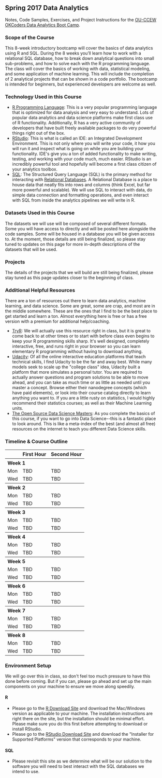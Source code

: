 ## Spring 2017 Data Analytics
Notes, Code Samples, Exercises, and Project Instructions for the [OU-CCEW OKCoders Data Analytics Boot Camp](http://okcoders.com/uncategorized/data-analytics-bootcamp-announced-for-spring-2018-in-okc/).


### Scope of the Course
This 8-week introductory bootcamp will cover the basics of data analytics using R and SQL. During the 8 weeks you’ll learn how to work with a relational SQL database, how to break down analytical questions into small sub-problems, and how to solve each with the R programming language. The class will cover the basics of working with data, statistical modeling, and some application of machine learning. This will include the completion of 2 analytical projects that can be shown in a code portfolio. The bootcamp is intended for beginners, but experienced developers are welcome as well.


### Technology Used in this Course
+ [R Programming Language](https://www.r-project.org/about.html): This is a very popular programming language that is optimized for data analysis and very easy to understand. Lots of popular data analytics and data science platforms make first class use of R functionality. Additionally, R has a very active community of developers that have built freely available packages to do very powerful things right out of the box.
+ [RStudio](https://www.rstudio.com/products/RStudio/): This is what is called an IDE: an Integrated Development Environment. This is not only where you will write your code, it how you will run it and inspect what is going on while you are building your functionality. IDE's give you a ton of added functionality to make writing, testing, and working with your code much, much easier. RStudio is an incredibly powerful tool and hopefully will become a first class citizen of your analytics toolbox.
+ [SQL](https://en.wikipedia.org/wiki/SQL): The Structured Query Language (SQL) is the primary method for interacting with [Relational Databases](https://en.wikipedia.org/wiki/Relational_database). A Relational Database is a place to house data that neatly fits into rows and columns (think Excel, but far more powerful and scalable). We will use SQL to interact with data, do simple data connection and formatting operations, and even interact with SQL from inside the analytics pipelines we will write in R.


### Datasets Used in this Course
The datasets we will use will be composed of several different formats. Some you will have access to directly and will be posted here alongside the code samples. Some will be housed in a database you will be given access to. At the moment, those details are still being finalized, so please stay tuned to updates on this page for more in-depth descriptions of the datasets that will be used.


### Projects
The details of the projects that we will build are still being finalized, please stay tuned as this page updates closer to the beginning of class.


### Additional Helpful Resources
There are a ton of resources out there to learn data analytics, machine learning, and data science. Some are great, some are crap, and most are in the middle somewhere. These are the ones that I find to be the best place to get started and learn a ton. Almost everything here is free or has a free version with a premium for additional help/coaching.
+ [TryR](http://tryr.codeschool.com/): We will actually use this resource right in class, but it is great to come back to at other times or to start with before class even begins to keep your R programming skills sharp. It's well designed, completely interactive, free, and runs right in your browser so you can learn elementary R programming without having to download anything.
+ [Udacity](https://www.udacity.com/): Of all the online interactive education platforms that teach technical skills, I find Udacity to be the far and away best. While many models seek to scale up the "college class" idea, Udacity built a platform that more simulates a personal tutor. You are required to actually answer questions and program solutions to be able to move ahead, and you can take as much time or as little as needed until you master a concept. Browse either their nanodegree concepts (which have paid elements), or look into their course catalog directly to learn anything you want to. If you are a little rusty on statistics, I would highly recommend their statistics courses; as well as their Machine Learning units.
+ [The Open Source Data Science Masters](http://datasciencemasters.org/): As you complete the basics of this course, if you want to go into Data Science--this is a fantastic place to look around. This is like a meta-index of the best (and almost all free) resources on the internet to teach you different Data Science skills.


### Timeline & Course Outline
<table>
    <thead>
        <tr>
            <th></th>
            <th>First Hour</th>
            <th>Second Hour</th>
        </tr>
    </thead>
    <tbody>
        <tr>
            <th colspan="3" align="left">Week 1</th>
        </tr>
        <tr>
            <td>Mon</td>
            <td>TBD</td>
            <td>TBD</td>
        </tr>
        <tr>
            <td>Wed</td>
            <td>TBD</td>
            <td>TBD</td>
        </tr>
        <tr>
            <th colspan="3" align="left">Week 2</th>
        </tr>
        <tr>
            <td>Mon</td>
            <td>TBD</td>
            <td>TBD</td>
        </tr>
        <tr>
            <td>Wed</td>
            <td>TBD</td>
            <td>TBD</td>
        </tr>
        <tr>
            <th colspan="3" align="left">Week 3</th>
        </tr>
        <tr>
            <td>Mon</td>
            <td>TBD</td>
            <td>TBD</td>
        </tr>
        <tr>
            <td>Wed</td>
            <td>TBD</td>
            <td>TBD</td>
        </tr>
        <tr>
            <th colspan="3" align="left">Week 4</th>
        </tr>
        <tr>
            <td>Mon</td>
            <td>TBD</td>
            <td>TBD</td>
        </tr>
        <tr>
            <td>Wed</td>
            <td>TBD</td>
            <td>TBD</td>
        </tr>
        <tr>
            <th colspan="3" align="left">Week 5</th>
        </tr>
        <tr>
            <td>Mon</td>
            <td>TBD</td>
            <td>TBD</td>
        </tr>
        <tr>
            <td>Wed</td>
            <td>TBD</td>
            <td>TBD</td>
        </tr>
        <tr>
            <th colspan="3" align="left">Week 6</th>
        </tr>
        <tr>
            <td>Mon</td>
            <td>TBD</td>
            <td>TBD</td>
        </tr>
        <tr>
            <td>Wed</td>
            <td>TBD</td>
            <td>TBD</td>
        </tr>
        <tr>
            <th colspan="3" align="left">Week 7</th>
        </tr>
        <tr>
            <td>Mon</td>
            <td>TBD</td>
            <td>TBD</td>
        </tr>
        <tr>
            <td>Wed</td>
            <td>TBD</td>
            <td>TBD</td>
        </tr>
        <tr>
            <th colspan="3" align="left">Week 8</th>
        </tr>
        <tr>
            <td>Mon</td>
            <td>TBD</td>
            <td>TBD</td>
        </tr>
        <tr>
            <td>Wed</td>
            <td>TBD</td>
            <td>TBD</td>
        </tr>
    </tbody>
</table>


### Environment Setup
We will go over this in class, so don't feel too much pressure to have this done before coming. But if you can, please go ahead and set up the main components on your machine to ensure we move along speedily.

#### R
+ Please go to the [R Download Site](https://cran.cnr.berkeley.edu/) and download the Mac/Windows version as applicable to your machine. The installation instructions are right there on the site, but the installation should be minimal effort. Please make sure you do this first before attempting to download or install RStudio.
+ Please go to the [RStudio Download Site](https://www.rstudio.com/products/rstudio/download/#download) and download the "Installer for Supported Platforms" version that corresponds to your machine.

#### SQL
+ Please revisit this site as we determine what will be our solution to the software you will need to best interact with the SQL databases we intend to use.
